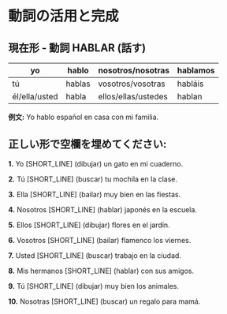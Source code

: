# 動詞の活用と完成

## 現在形 - 動詞 HABLAR (話す)

| yo            | hablo  | nosotros/nosotras   | hablamos |
| ------------- | ------ | ------------------- | -------- |
| tú            | hablas | vosotros/vosotras   | habláis  |
| él/ella/usted | habla  | ellos/ellas/ustedes | hablan   |

**例文:** Yo hablo español en casa con mi familia.

## 正しい形で空欄を埋めてください:

**1.** Yo [SHORT_LINE] (dibujar) un gato en mi cuaderno.

**2.** Tú [SHORT_LINE] (buscar) tu mochila en la clase.

**3.** Ella [SHORT_LINE] (bailar) muy bien en las fiestas.

**4.** Nosotros [SHORT_LINE] (hablar) japonés en la escuela.

**5.** Ellos [SHORT_LINE] (dibujar) flores en el jardín.

**6.** Vosotros [SHORT_LINE] (bailar) flamenco los viernes.

**7.** Usted [SHORT_LINE] (buscar) trabajo en la ciudad.

**8.** Mis hermanos [SHORT_LINE] (hablar) con sus amigos.

**9.** Tú [SHORT_LINE] (dibujar) muy bien los animales.

**10.** Nosotras [SHORT_LINE] (buscar) un regalo para mamá.